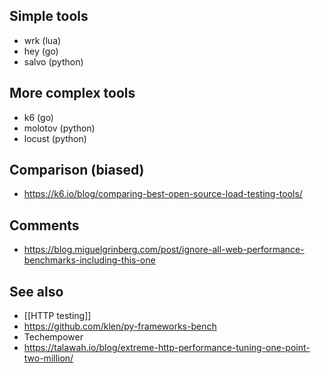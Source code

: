 ## Simple tools
- wrk (lua)
- hey (go)
- salvo (python)

## More complex tools
- k6 (go)
- molotov (python)
- locust (python)

## Comparison (biased)
- https://k6.io/blog/comparing-best-open-source-load-testing-tools/

## Comments
- https://blog.miguelgrinberg.com/post/ignore-all-web-performance-benchmarks-including-this-one

## See also
- [[HTTP testing]]
- https://github.com/klen/py-frameworks-bench
- Techempower
- https://talawah.io/blog/extreme-http-performance-tuning-one-point-two-million/
